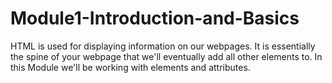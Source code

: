 # Module1-Introduction-and-Basics

HTML is used for displaying information on our webpages. It is essentially the spine of your webpage that we'll eventually add all other elements to. In this Module we'll be working with elements and attributes.